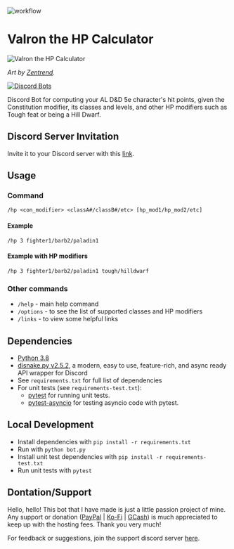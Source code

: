 ![workflow](https://github.com/addicteduser/dnd-hp-calc-discordbot/actions/workflows/ci.yml/badge.svg?branch=master)

# Valron the HP Calculator

![Valron the HP Calculator](https://i.imgur.com/0bByXQ4.png?s=200)

_Art by [Zentrend](https://www.instagram.com/neil_is_zen/)._

[![Discord Bots](https://top.gg/api/widget/666625461811413008.svg)](https://top.gg/bot/666625461811413008)

Discord Bot for computing your AL D&amp;D 5e character's hit points, given the Constitution modifier, its classes and levels, and other HP modifiers such as Tough feat or being a Hill Dwarf.

## Discord Server Invitation

Invite it to your Discord server with this [link](https://discordapp.com/api/oauth2/authorize?client_id=666625461811413008&permissions=11264&scope=bot).

## Usage

### Command

`/hp <con_modifier> <classA#/classB#/etc> [hp_mod1/hp_mod2/etc]`

#### Example

`/hp 3 fighter1/barb2/paladin1`

#### Example with HP modifiers

`/hp 3 fighter1/barb2/paladin1 tough/hilldwarf`

### Other commands

- `/help` - main help command
- `/options` - to see the list of supported classes and HP modifiers
- `/links` - to view some helpful links

## Dependencies

- [Python 3.8](https://docs.python.org/3.8/)
- [disnake.py v2.5.2](https://docs.disnake.dev/en/v2.5.2/), a modern, easy to use, feature-rich, and async ready API wrapper for Discord
- See `requirements.txt` for full list of dependencies
- For unit tests (see `requirements-test.txt`):
  - [pytest](https://docs.pytest.org/en/stable/) for running unit tests.
  - [pytest-asyncio](https://pypi.org/project/pytest-asyncio/) for testing asyncio code with pytest.

## Local Development

- Install dependencies with `pip install -r requirements.txt`
- Run with `python bot.py`
- Install unit test dependencies with `pip install -r requirements-test.txt`
- Run unit tests with `pytest`

## Dontation/Support

Hello, hello! This bot that I have made is just a little passion project of mine. Any support or donation ([PayPal](https://paypal.me/addicteduser) | [Ko-Fi](https://ko-fi.com/addicteduser) | [GCash](https://i.imgur.com/fnMORVa.jpg)) is much appreciated to keep up with the hosting fees. Thank you very much!

For feedback or suggestions, join the support discord server [here](https://discord.gg/waCBQuD).

<!--
CHEAT SHEET
- See if app is running: ps ax | grep bot.py
- End the app with: pkill -f bot.py
- Run app while saving logs: python3 -u bot.py > output.log &
-->
